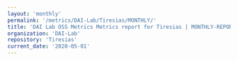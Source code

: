```yaml
---
layout: 'monthly'
permalink: '/metrics/DAI-Lab/Tiresias/MONTHLY/'
title: 'DAI Lab OSS Metrics Metrics report for Tiresias | MONTHLY-REPORT-2020-05-01'
organization: 'DAI-Lab'
repository: 'Tiresias'
current_date: '2020-05-01'
---
```

